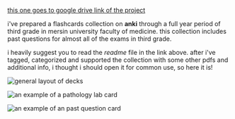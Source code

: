 [this one goes to google drive link of the project](https://drive.google.com/drive/folders/1NkZBE5DgrjkfSPE9R6oR8rPbMm-Kqw14?usp=sharing)

i've prepared a flashcards collection on **anki** through a full year period of third grade in mersin university faculty of medicine. this collection includes past questions for almost all of the exams in third grade.  

i heavily suggest you to read the _readme_ file in the link above. after i've tagged, categorized and supported the collection with some other pdfs and additional info, i thought i should open it for common use, so here it is!

![general layout of decks]({{site.baseurl}}images/anki1)
   
![an example of a pathology lab card]({{site.baseurl}}images/anki2)

![an example of an past question card]({{site.baseurl}}images/anki3)

